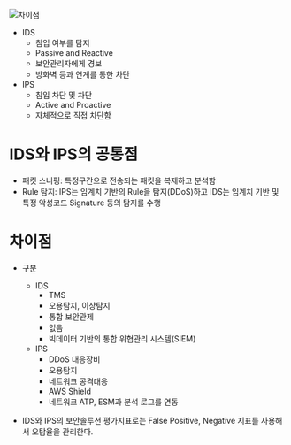 ![차이점](https://t1.daumcdn.net/cfile/tistory/999FF04E5C51E74405)


* IDS
    * 침입 여부를 탐지
    * Passive and Reactive
    * 보안관리자에게 경보
    * 방화벽 등과 연계를 통한 차단
* IPS
    * 침입 차단 및 차단
    * Active and Proactive
    * 자체적으로 직접 차단함

# IDS와 IPS의 공통점

* 패킷 스니핑: 특정구간으로 전송되는 패킷을 복제하고 분석함
* Rule 탐지: IPS는 임계치 기반의 Rule을 탐지(DDoS)하고 IDS는 임계치 기반 및 특정 악성코드 Signature 등의 탐지를 수행

# 차이점

* 구분
    * IDS
        * TMS
        * 오용탐지, 이상탐지
        * 통합 보안관제
        * 없음
        * 빅데이터 기반의 통합 위협관리 시스템(SIEM)
    * IPS
        * DDoS 대응장비
        * 오용탐지
        * 네트워크 공격대응
        * AWS Shield
        * 네트워크 ATP, ESM과 분석 로그를 연동

* IDS와 IPS의 보안솔루션 평가지표로는 False Positive, Negative 지표를 사용해서 오탐율을 관리한다.